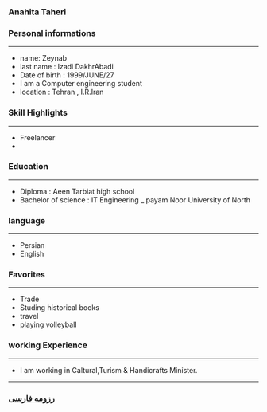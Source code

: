 
### Anahita Taheri


### Personal informations

---
+ name: Zeynab
+ last name : Izadi DakhrAbadi
+ Date of birth : 1999/JUNE/27
+ I am a Computer engineering student
+ location : Tehran , I.R.Iran


### Skill Highlights

---
+ Freelancer
+ 


### Education

---
+ Diploma : Aeen Tarbiat high school
+ Bachelor of science : IT Engineering
_ payam Noor University of North 

### language

---
+ Persian
+ English

### Favorites

---
+ Trade
+ Studing historical books
+ travel 
+ playing volleyball

### working Experience

---
+ I am working in Caltural,Turism & Handicrafts Minister.




--- 
### [رزومه فارسی](resume-fa.md)
